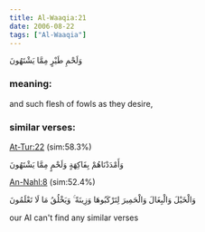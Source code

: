 ```yaml
---
title: Al-Waaqia:21
date: 2006-08-22
tags: ["Al-Waaqia"]
---
```

وَلَحْمِ طَيْرٍ مِمَّا يَشْتَهُونَ
### meaning: 
and such flesh of fowls as they desire,
### similar verses: 

[At-Tur:22](/52/22) (sim:58.3%)

وَأَمْدَدْنَاهُمْ بِفَاكِهَةٍ وَلَحْمٍ مِمَّا يَشْتَهُونَ

[An-Nahl:8](/16/8) (sim:52.4%)

وَالْخَيْلَ وَالْبِغَالَ وَالْحَمِيرَ لِتَرْكَبُوهَا وَزِينَةً ۚ وَيَخْلُقُ مَا لَا تَعْلَمُونَ

our AI can't find any similar verses


